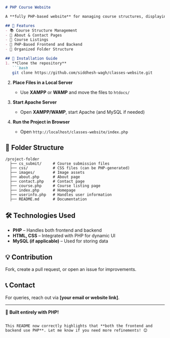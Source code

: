 
```md
# PHP Course Website

A **fully PHP-based website** for managing course structures, displaying available courses, and providing information through an about page, contact section, and more.

## 🌟 Features
- 📚 Course Structure Management  
- 📄 About & Contact Pages  
- 🏫 Course Listings  
- 🎨 PHP-Based Frontend and Backend  
- 📂 Organized Folder Structure  

## 🚀 Installation Guide
1. **Clone the repository**  
   ```bash
   git clone https://github.com/siddhesh-wagh/classes-website.git
   ```
2. **Place Files in a Local Server**  
   - Use **XAMPP** or **WAMP** and move the files to `htdocs/`  

3. **Start Apache Server**  
   - Open **XAMPP/WAMP**, start Apache (and MySQL if needed)  

4. **Run the Project in Browser**  
   - Open `http://localhost/classes-website/index.php`  

## 📂 Folder Structure
```
/project-folder
  ├── cs_submit/     # Course submission files
  ├── css/           # CSS files (can be PHP-generated)
  ├── images/        # Image assets
  ├── about.php      # About page
  ├── contact.php    # Contact page
  ├── course.php     # Course listing page
  ├── index.php      # Homepage
  ├── userinfo.php   # Handles user information
  ├── README.md      # Documentation
```

## 🛠️ Technologies Used
- **PHP** – Handles both frontend and backend  
- **HTML, CSS** – Integrated with PHP for dynamic UI  
- **MySQL (if applicable)** – Used for storing data  

## 💡 Contribution
Fork, create a pull request, or open an issue for improvements.

## 📞 Contact
For queries, reach out via **[your email or website link]**.

---

🚀 **Built entirely with PHP!**
```

This README now correctly highlights that **both the frontend and backend use PHP**. Let me know if you need more refinements! 😊
